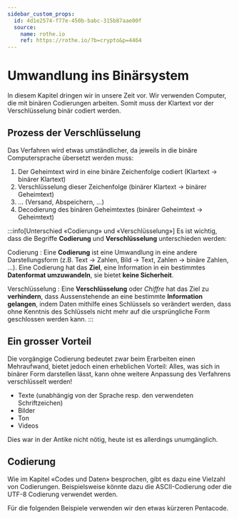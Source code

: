 ```yaml
---
sidebar_custom_props:
  id: 4d1e2574-f77e-450b-babc-315b87aae00f
  source:
    name: rothe.io
    ref: https://rothe.io/?b=crypto&p=4464
---
```


# Umwandlung ins Binärsystem
In diesem Kapitel dringen wir in unsere Zeit vor. Wir verwenden Computer, die mit binären Codierungen arbeiten. Somit muss der Klartext vor der Verschlüsselung binär codiert werden.

## Prozess der Verschlüsselung
Das Verfahren wird etwas umständlicher, da jeweils in die binäre Computersprache übersetzt werden muss:
1. Der Geheimtext wird in eine binäre Zeichenfolge codiert (Klartext → binärer Klartext)
2. Verschlüsselung dieser Zeichenfolge (binärer Klartext → binärer Geheimtext)
3. ... (Versand, Abspeichern, ...)
4. Decodierung des binären Geheimtextes (binärer Geheimtext → Geheimtext)

:::info[Unterschied «Codierung» und «Verschlüsselung»]
Es ist wichtig, dass die Begriffe **Codierung** und **Verschlüsselung** unterschieden werden:

Codierung
: Eine **Codierung** ist eine Umwandlung in eine andere Darstellungsform (z.B. Text → Zahlen, Bild → Text, Zahlen → binäre Zahlen, ...). Eine Codierung hat das **Ziel**, eine Information in ein bestimmtes **Datenformat umzuwandeln**, sie bietet **keine Sicherheit**.

Verschlüsselung
: Eine **Verschlüsselung** oder *Chiffre* hat das Ziel zu **verhindern**, dass Aussenstehende an eine bestimmte **Information gelangen**, indem Daten mithilfe eines Schlüssels so verändert werden, dass ohne Kenntnis des Schlüssels nicht mehr auf die ursprüngliche Form geschlossen werden kann.
:::

## Ein grosser Vorteil
Die vorgängige Codierung bedeutet zwar beim Erarbeiten einen Mehraufwand, bietet jedoch einen erheblichen Vorteil: Alles, was sich in binärer Form darstellen lässt, kann ohne weitere Anpassung des Verfahrens verschlüsselt werden!

- Texte (unabhängig von der Sprache resp. den verwendeten Schriftzeichen)
- Bilder
- Ton
- Videos

Dies war in der Antike nicht nötig, heute ist es allerdings unumgänglich.

## Codierung
Wie im Kapitel «Codes und Daten» besprochen, gibt es dazu eine Vielzahl von Codierungen. Beispielsweise könnte dazu die ASCII-Codierung oder die UTF-8 Codierung verwendet werden.

Für die folgenden Beispiele verwenden wir den etwas kürzeren Pentacode.



